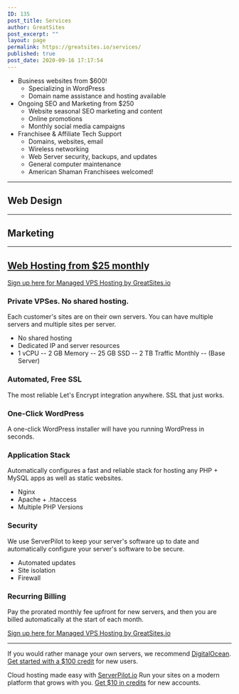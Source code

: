 ```yaml
---
ID: 135
post_title: Services
author: GreatSites
post_excerpt: ""
layout: page
permalink: https://greatsites.io/services/
published: true
post_date: 2020-09-16 17:17:54
---
```

<!-- wp:list -->
<ul id="block-40adea20-5e72-452f-b6ca-739bf83942e5"><li>Business websites from $600!<ul><li>Specializing in WordPress</li><li>Domain name assistance and hosting available</li></ul></li><li>Ongoing SEO and Marketing from $250<ul><li>Website seasonal SEO marketing and content</li><li>Online promotions</li><li>Monthly social media campaigns</li></ul></li><li>Franchisee &amp; Affiliate Tech Support<ul><li>Domains, websites, email</li><li>Wireless networking</li><li>Web Server security, backups, and updates</li><li>General computer maintenance</li><li>American Shaman Franchisees welcomed!</li></ul></li></ul>
<!-- /wp:list -->

<!-- wp:separator -->
<hr class="wp-block-separator" id="webdesign"/>
<!-- /wp:separator -->

<!-- wp:heading -->
<h2>Web Design</h2>
<!-- /wp:heading -->

<!-- wp:separator -->
<hr class="wp-block-separator" id="marketing"/>
<!-- /wp:separator -->

<!-- wp:heading -->
<h2>Marketing</h2>
<!-- /wp:heading -->

<!-- wp:separator -->
<hr class="wp-block-separator" id="webhosting"/>
<!-- /wp:separator -->

<!-- wp:heading -->
<h2><span style="text-decoration: underline;">Web Hosting from $25 monthl</span>y </h2>
<!-- /wp:heading -->

<!-- wp:paragraph -->
<p><a href="https://greatsites.hostlaunchcdn.com/">Sign up <span style="text-decoration: underline;">here</span> for Managed VPS Hosting by GreatSites.io</a></p>
<!-- /wp:paragraph -->

<!-- wp:heading {"level":3} -->
<h3>Private VPSes. No shared hosting. </h3>
<!-- /wp:heading -->

<!-- wp:paragraph -->
<p>Each customer's sites are on their own servers. You can have multiple servers and multiple sites per server. </p>
<!-- /wp:paragraph -->

<!-- wp:list -->
<ul><li>No shared hosting </li><li>Dedicated IP and server resources </li><li>1 vCPU -- 2 GB Memory -- 25 GB SSD -- 2 TB Traffic Monthly -- (Base Server)</li></ul>
<!-- /wp:list -->

<!-- wp:heading {"level":3} -->
<h3>Automated, Free SSL </h3>
<!-- /wp:heading -->

<!-- wp:paragraph -->
<p>The most reliable Let's Encrypt integration anywhere. SSL that just works. </p>
<!-- /wp:paragraph -->

<!-- wp:heading {"level":3} -->
<h3>One-Click WordPress </h3>
<!-- /wp:heading -->

<!-- wp:paragraph -->
<p>A one-click WordPress installer will have you running WordPress in seconds. </p>
<!-- /wp:paragraph -->

<!-- wp:heading {"level":3} -->
<h3>Application Stack </h3>
<!-- /wp:heading -->

<!-- wp:paragraph -->
<p>Automatically configures a fast and reliable stack for hosting any PHP + MySQL apps as well as static websites. </p>
<!-- /wp:paragraph -->

<!-- wp:list -->
<ul><li>Nginx</li><li>Apache + .htaccess</li><li>Multiple PHP Versions</li></ul>
<!-- /wp:list -->

<!-- wp:heading {"level":3} -->
<h3>Security</h3>
<!-- /wp:heading -->

<!-- wp:paragraph -->
<p>We use ServerPilot to keep your server's software up to date and automatically configure your server's software to be secure. </p>
<!-- /wp:paragraph -->

<!-- wp:list -->
<ul><li>Automated updates </li><li>Site isolation </li><li>Firewall </li></ul>
<!-- /wp:list -->

<!-- wp:heading {"level":3} -->
<h3>Recurring Billing </h3>
<!-- /wp:heading -->

<!-- wp:paragraph -->
<p>Pay the prorated monthly fee upfront for new servers, and then you are billed automatically at the start of each month. </p>
<!-- /wp:paragraph -->

<!-- wp:paragraph -->
<p><a href="https://greatsites.hostlaunchcdn.com/">Sign up <span style="text-decoration: underline;">here</span> for Managed VPS Hosting by GreatSites.io</a> </p>
<!-- /wp:paragraph -->

<!-- wp:separator -->
<hr class="wp-block-separator"/>
<!-- /wp:separator -->

<!-- wp:paragraph -->
<p>If you would rather manage your own servers, we recommend <a rel="sponsored nofollow" href="https://m.do.co/c/a909a04f3d01">DigitalOcean</a>. <br><a href="https://m.do.co/c/a909a04f3d01">Get started with a $100 credit</a> for new users. </p>
<!-- /wp:paragraph -->

<!-- wp:paragraph -->
<p>Cloud hosting made easy with <a href="https://serverpilot.io/a/97d64f89192c" rel="sponsored nofollow">ServerPilot.io</a> Run your sites on a modern platform that grows with you. <a href="https://serverpilot.io/a/97d64f89192c" rel="sponsored nofollow">Get $10 in credits</a> for new accounts.</p>
<!-- /wp:paragraph -->